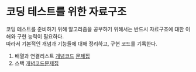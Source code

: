 # 코딩 테스트를 위한 자료구조

코딩 테스트를 준비하기 위해 알고리즘을 공부하기 위해서는 반드시 자료구조에 대한 이해와 구현 능력이 필요하다.  
따라서 기본적인 개념과 기능들에 대해 정리하고, 구현 코드를 기록한다.

1. 배열과 연결리스트 [개념](https://pervin0527.notion.site/Array-Linked-List-db6e4bdfc9ba42cca66b74753ecab41d?pvs=4)[코드](./linked_list.py) [문제집](https://www.acmicpc.net/problemset?sort=ac_desc&algo=154)
2. 스택 [개념](https://pervin0527.notion.site/Stack-3443db26fa7241ddb9c7ac421b779b00?pvs=4)[코드](./stack.py)[문제집](https://www.acmicpc.net/problemset?sort=ac_desc&algo=71)
